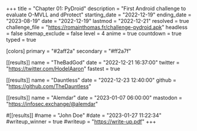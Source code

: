 +++
title           = "Chapter 01: PyDroid"
description     = "First Android challenge to evaluate O-MVLL and dProtect"
starting_date   = "2022-12-19"
ending_date     = "2023-08-19"
date            = "2022-12-19"
lastmod         = "2022-12-21"
resolved        = true
challenge_file  = "https://romainthomas.fr/challenge-pydroid.apk"
headless        = false
sitemap_exclude = false
level           = 4
anime           = true
countdown       = true
typed           = true

[colors]
  primary   = "#2aff2a"
  secondary = "#ff2a7f"

[[results]]
name = "TheBadGod"
date = "2022-12-21 16:37:00"
twitter = "https://twitter.com/HodelAaron"
fastest = true

[[results]]
name = "Dauntless"
date = "2022-12-23 12:40:00"
github = "https://github.com/TheDauntless"

[[results]]
name = "Alemdar"
date = "2023-01-07 06:00:00"
mastodon = "https://infosec.exchange/@alemdar"


#[[results]]
#name = "John Doe"
#date = "2023-01-27 11:22:34"
#writeup_winner = true
#writeup = "https://write-up.pdf"
+++
